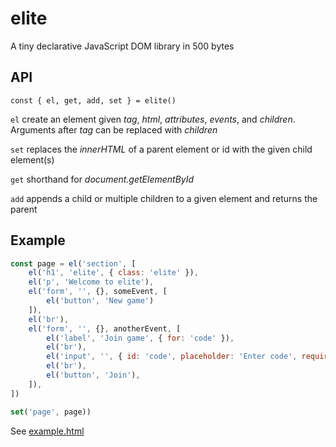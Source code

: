 # elite

A tiny declarative JavaScript DOM library in 500 bytes

## API

```
const { el, get, add, set } = elite()
```

`el` create an element given *tag*, *html*, *attributes*, *events*, and *children*. Arguments after *tag* can be replaced with *children*

`set` replaces the *innerHTML* of a parent element or id with the given child element(s)

`get` shorthand for *document.getElementById*

`add` appends a child or multiple children to a given element and returns the parent

## Example

```Javascript
const page = el('section', [
    el('h1', 'elite', { class: 'elite' }),
    el('p', 'Welcome to elite'),
    el('form', '', {}, someEvent, [
        el('button', 'New game')
    ]),
    el('br'),
    el('form', '', {}, anotherEvent, [
        el('label', 'Join game', { for: 'code' }),
        el('br'),
        el('input', '', { id: 'code', placeholder: 'Enter code', required: true }),
        el('br'),
        el('button', 'Join'),
    ]),
])

set('page', page))
```

See [example.html](example.html)